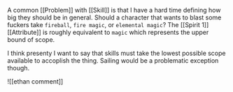 A common [[Problem]] with [[Skill]] is that I have a hard time defining how big they should be in general. Should a character that wants to blast some fuckers take `fireball`, `fire magic`, or `elemental magic`? The [[Spirit 1]] [[Attribute]] is roughly equivalent to `magic` which represents the upper bound of scope.

I think presenty I want to say that skills must take the lowest possible scope available to accoplish the thing. Sailing would be a problematic exception though.

![[ethan comment]]
